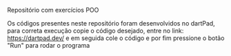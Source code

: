 Repositório com exercícios POO

Os códigos presentes neste repositório foram 
desenvolvidos no dartPad, para correta execução 
copie o código desejado, entre no link: https://dartpad.dev/
e em seguida cole o código e por fim pressione 
o botão "Run" para rodar o programa